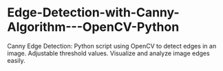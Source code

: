 # Edge-Detection-with-Canny-Algorithm---OpenCV-Python
Canny Edge Detection: Python script using OpenCV to detect edges in an image. Adjustable threshold values. Visualize and analyze image edges easily.
